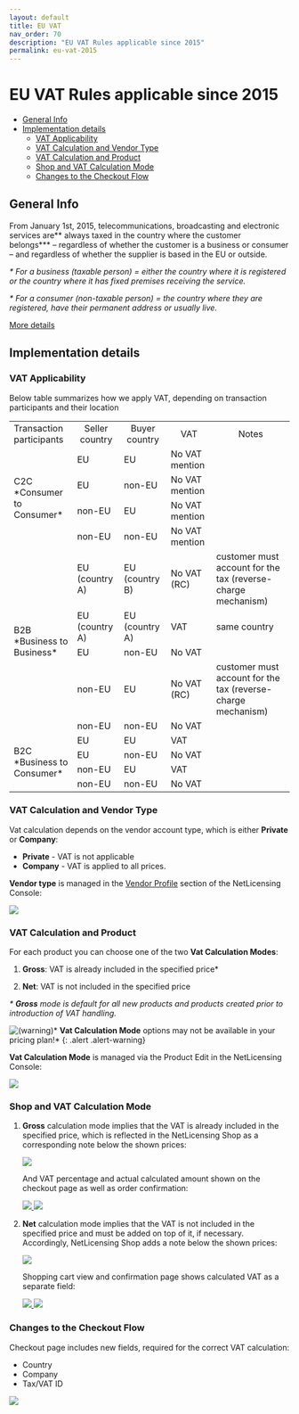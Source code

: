 ```yaml
---
layout: default
title: EU VAT
nav_order: 70
description: "EU VAT Rules applicable since 2015"
permalink: eu-vat-2015
---
```


EU VAT Rules applicable since 2015
==================================

-   [General Info](#general-info)
-   [Implementation details](#implementation-details)
    -   [VAT Applicability](#vat-applicability)
    -   [VAT Calculation and Vendor Type](#vat-calculation-and-vendor-type)
    -   [VAT Calculation and Product](#vat-calculation-and-product)
    -   [Shop and VAT Calculation Mode](#shop-and-vat-calculation-mode)
    -   [Changes to the Checkout Flow](#changes-to-the-checkout-flow)

General Info
------------

From January 1st, 2015, telecommunications, broadcasting and electronic
services are** always taxed in the country where the customer
belongs\*** – regardless of whether the customer is a business or
consumer – and regardless of whether the supplier is based in the EU or
outside.

*\* For a business (taxable person) = either the country where it is
registered or the country where it has fixed premises receiving the
service.*

*\* For a consumer (non-taxable person) = the country where they are
registered, have their permanent address or usually live.*

<a href="https://ec.europa.eu/taxation_customs/business/vat/telecommunications-broadcasting-electronic-services_en" target="_blank" class="external-link">More details</a>

Implementation details
----------------------

### VAT Applicability

Below table summarizes how we apply VAT, depending on transaction
participants and their location

<table>
  <tbody>
    <tr>
      <td>Transaction participants</td>
      <td style="text-align: center;">Seller country</td>
      <td style="text-align: center;">Buyer country</td>
      <td style="text-align: center;">VAT</td>
      <td style="text-align: center;">Notes</td>
    </tr>
    <tr>
      <td rowspan="4">C2C<br><span markdown="1">*Consumer to Consumer*</span></td>
      <td>EU</td>
      <td>EU</td>
      <td>No VAT mention</td>
      <td>&nbsp;</td>
    </tr>
    <tr>
      <td>EU</td>
      <td>non-EU</td>
      <td>No VAT mention</td>
      <td>&nbsp;</td>
    </tr>
    <tr>
      <td>non-EU</td>
      <td>EU</td>
      <td>No VAT mention</td>
      <td>&nbsp;</td>
    </tr>
    <tr>
      <td>non-EU</td>
      <td>non-EU</td>
      <td>No VAT mention</td>
      <td>&nbsp;</td>
    </tr>
    <tr>
      <td rowspan="5">B2B<br><span markdown="1">*Business to Business*</span></td>
      <td>EU (country A)</td>
      <td>EU (country B)</td>
      <td>No VAT (RC)</td>
      <td>customer must account for the tax (reverse-charge mechanism)</td>
    </tr>
    <tr>
      <td>EU (country A)</td>
      <td>EU (country A)</td>
      <td>VAT</td>
      <td>same country</td>
    </tr>
    <tr>
      <td>EU</td>
      <td>non-EU</td>
      <td>No VAT</td>
      <td>&nbsp;</td>
    </tr>
    <tr>
      <td>non-EU</td>
      <td>EU</td>
      <td>No VAT (RC)</td>
      <td>customer must account for the tax (reverse-charge mechanism)</td>
    </tr>
    <tr>
      <td>non-EU</td>
      <td>non-EU</td>
      <td>No VAT</td>
      <td>&nbsp;</td>
    </tr>
    <tr>
      <td rowspan="4">B2C<br><span markdown="1">*Business to Consumer*</span></td>
      <td>EU</td>
      <td>EU</td>
      <td>VAT</td>
      <td>&nbsp;</td>
    </tr>
    <tr>
      <td>EU</td>
      <td>non-EU</td>
      <td>No VAT</td>
      <td>&nbsp;</td>
    </tr>
    <tr>
      <td>non-EU</td>
      <td>EU</td>
      <td>VAT</td>
      <td>&nbsp;</td>
    </tr>
    <tr>
      <td>non-EU</td>
      <td>non-EU</td>
      <td>No VAT</td>
      <td>&nbsp;</td>
    </tr>
  </tbody>
</table>


### VAT Calculation and Vendor Type

Vat calculation depends on the vendor account type, which is
either **Private** or **Company**:

-   **Private** - VAT is not applicable
-   **Company** - VAT is applied to all prices.

**Vendor type** is managed in the
<a href="https://ui.netlicensing.io/#/profile" class="external-link">Vendor Profile</a> section of the NetLicensing Console:

<a href="assets/images/eu-vat-09.png" class="imagelink" data-lightbox="eu-vat-2015" data-title="Vendor type" data-alt="Vendor type">
  <img src="assets/images/eu-vat-09.png" />
</a>


### VAT Calculation and Product

For each product you can choose one of the two **Vat Calculation
Modes**:

1.  **Gross**: VAT is already included in the specified price\*

2.  **Net**: VAT is not included in the specified price

*\* **Gross** mode is default for all new products and products created
prior to introduction of VAT handling.*

<img src="assets/images/icons/emoticons/warning.png" alt="(warning)" class="emoticon emoticon-warning" />* **Vat Calculation Mode** options may not be available in your pricing plan!*
{: .alert .alert-warning}

**Vat Calculation Mode** is managed via the Product Edit in the NetLicensing Console:

<a href="assets/images/eu-vat-08.png" class="imagelink" data-lightbox="eu-vat-2015" data-title="Vat Calculation Mode" data-alt="Vat Calculation Mode">
  <img src="assets/images/eu-vat-08.png" />
</a>


### Shop and VAT Calculation Mode

1.  **Gross** calculation mode implies that the VAT is already included
    in the specified price, which is reflected in the NetLicensing Shop
    as a corresponding note below the shown prices:

    <a href="assets/images/eu-vat-07.png" class="imagelink" data-lightbox="eu-vat-2015" data-title="Gross shopping" data-alt="Gross shopping">
      <img src="assets/images/eu-vat-07.png" />
    </a>

    And VAT percentage and actual calculated amount shown on the
    checkout page as well as order confirmation:

    <a href="assets/images/eu-vat-01.png" class="imagelink" data-lightbox="eu-vat-2015" data-title="Gross checkout" data-alt="Gross checkout">
      <img src="assets/images/eu-vat-01.png" />
    </a>
    <a href="assets/images/eu-vat-06.png" class="imagelink" data-lightbox="eu-vat-2015" data-title="Gross confirmation" data-alt="Gross confirmation">
      <img src="assets/images/eu-vat-06.png" />
    </a>

2.  **Net** calculation mode implies
    that the VAT is not included in the specified price and must be
    added on top of it, if necessary. Accordingly, NetLicensing Shop
    adds a note below the shown prices:

    <a href="assets/images/eu-vat-05.png" class="imagelink" data-lightbox="eu-vat-2015" data-title="Net shopping" data-alt="Net shopping">
      <img src="assets/images/eu-vat-05.png" />
    </a>

    Shopping cart view and confirmation page shows calculated VAT as a
    separate field:

    <a href="assets/images/eu-vat-02.png" class="imagelink" data-lightbox="eu-vat-2015" data-title="Net checkout" data-alt="Net checkout">
      <img src="assets/images/eu-vat-02.png" />
    </a>
    <a href="assets/images/eu-vat-04.png" class="imagelink" data-lightbox="eu-vat-2015" data-title="Net confirmation" data-alt="Net confirmation">
      <img src="assets/images/eu-vat-04.png" />
    </a>


### Changes to the Checkout Flow

Checkout page includes new fields, required for the correct VAT
calculation:

-   Country
-   Company
-   Tax/VAT ID

<a href="assets/images/eu-vat-03.png" class="imagelink" data-lightbox="eu-vat-2015" data-title="Checkout" data-alt="Checkout">
  <img src="assets/images/eu-vat-03.png" />
</a>
